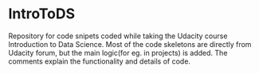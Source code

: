 # IntroToDS
Repository for code snipets coded while taking the Udacity course Introduction to Data Science.
Most of the code skeletons are directly from Udacity forum, but the main logic(for eg. in projects) is added.
The comments explain the functionality and details of code.
